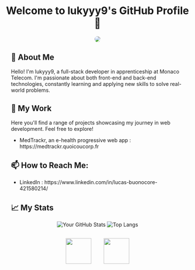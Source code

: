 <div align="center">
  <h1>Welcome to lukyyy9's GitHub Profile 👋</h1>
</div>

<div align="center">
  <img style="margin: auto; border-radius:16px;" src="https://otakugame.fr/wp-content/uploads/2016/12/nier-box_art.jpg"/>
</div>

<div style="margin: 15px;">
  <h2>🚀 About Me</h2>
  <p>Hello! I'm lukyyy9, a full-stack developer in apprenticeship at Monaco Telecom. I'm passionate about both front-end and back-end technologies, constantly learning and applying new skills to solve real-world problems.</p>

  <h2>🎯 My Work</h2>
  <p>Here you'll find a range of projects showcasing my journey in web development. Feel free to explore!</p>
  <ul>
    <li>MedTrackr, an e-health progressive web app : https://medtrackr.quoicoucorp.fr</li>
  </ul>

  <h2>📫 How to Reach Me:</h2>
  <ul>
    <li>LinkedIn : https://www.linkedin.com/in/lucas-buonocore-421580214/</li>
  </ul>

  <h2>📈 My Stats</h2>

  <div align="center">

  ![Your GitHub Stats](https://github-readme-stats.vercel.app/api?username=lukyyy9&show_icons=true) 
  ![Top Langs](https://github-readme-stats.vercel.app/api/top-langs/?username=lukyyy9&layout=donut)     

  <img src="https://media.discordapp.net/attachments/696115202185232497/1192393975844306974/nier-automata-video-game-platinum-games-tf-2-305e37f73a23f5e3cd24aa90da31600c.png?ex=65a8ea6d&is=6596756d&hm=49c6f39a77327c4c1d68cff129fa27f552319a3ffb000c520a8ade4f6e053094&=&format=webp&quality=lossless&width=640&height=640" style="margin : 15px; width : 70px;"/>
  <img src="https://www.gran-turismo.com/gtsport/decal/6052839080304082944_1.png" style="margin : 15px; width : 70px;"/>
</div>
